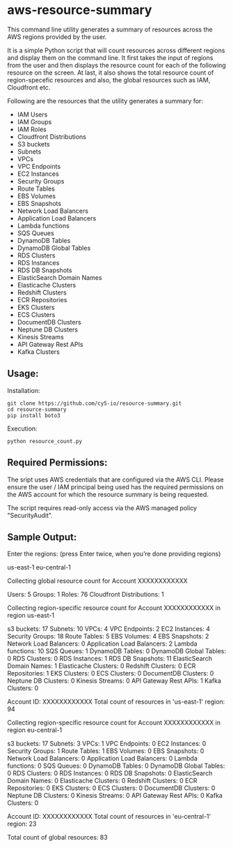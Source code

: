 # aws-resource-summary
This command line utility generates a summary of resources across the AWS regions provided by the user.

It is a simple Python script that will count resources across different regions and display them on the command line. It first takes the input of regions from the user and then displays the resource count for each of the following resource on the screen. At last, it also shows the total resource count of region-specefic resources and also, the global resources such as IAM, Cloudfront etc. 

Following are the resources that the utility generates a summary for:

* IAM Users
* IAM Groups
* IAM Roles
* Cloudfront Distributions
* S3 buckets
* Subnets
* VPCs
* VPC Endpoints
* EC2 Instances
* Security Groups
* Route Tables
* EBS Volumes
* EBS Snapshots
* Network Load Balancers
* Application Load Balancers
* Lambda functions
* SQS Queues
* DynamoDB Tables
* DynamoDB Global Tables
* RDS Clusters
* RDS Instances
* RDS DB Snapshots
* ElasticSearch Domain Names
* Elasticache Clusters
* Redshift Clusters
* ECR Repositories
* EKS Clusters
* ECS Clusters
* DocumentDB Clusters
* Neptune DB Clusters
* Kinesis Streams
* API Gateway Rest APIs
* Kafka Clusters

## Usage:

Installation:

	git clone https://github.com/cy5-io/resource-summary.git
	cd resource-summary
	pip install boto3

Execution:

	python resource_count.py 

## Required Permissions:

The sript uses AWS credentials that are configured via the AWS CLI. Please ensure the user / IAM principal being used has the required permissions on the AWS account for which the resource summary is being requested.

The script requires read-only access via the AWS managed policy "SecurityAudit".

## Sample Output:

Enter the regions:
(press Enter twice, when you’re done providing regions)

us-east-1
eu-central-1


Collecting global resource count for Account XXXXXXXXXXXX

Users: 5
Groups: 1
Roles: 76
Cloudfront Distributions: 1

Collecting region-specific resource count for Account XXXXXXXXXXXX in region us-east-1

s3 buckets: 17
Subnets: 10
VPCs: 4
VPC Endpoints: 2
EC2 Instances: 4
Security Groups: 18
Route Tables: 5
EBS Volumes: 4
EBS Snapshots: 2
Network Load Balancers: 0
Application Load Balancers: 2
Lambda functions: 10
SQS Queues: 1
DynamoDB Tables: 0
DynamoDB Global Tables: 0
RDS Clusters: 0
RDS Instances: 1
RDS DB Snapshots: 11
ElasticSearch Domain Names: 1
Elasticache Clusters: 0
Redshift Clusters: 0
ECR Repositories: 1
EKS Clusters: 0
ECS Clusters: 0
DocumentDB Clusters: 0
Neptune DB Clusters: 0
Kinesis Streams: 0
API Gateway Rest APIs: 1
Kafka Clusters: 0


Account ID: XXXXXXXXXXXX
Total count of resources in 'us-east-1' region: 94


Collecting region-specific resource count for Account XXXXXXXXXXXX in region eu-central-1

s3 buckets: 17
Subnets: 3
VPCs: 1
VPC Endpoints: 0
EC2 Instances: 0
Security Groups: 1
Route Tables: 1
EBS Volumes: 0
EBS Snapshots: 0
Network Load Balancers: 0
Application Load Balancers: 0
Lambda functions: 0
SQS Queues: 0
DynamoDB Tables: 0
DynamoDB Global Tables: 0
RDS Clusters: 0
RDS Instances: 0
RDS DB Snapshots: 0
ElasticSearch Domain Names: 0
Elasticache Clusters: 0
Redshift Clusters: 0
ECR Repositories: 0
EKS Clusters: 0
ECS Clusters: 0
DocumentDB Clusters: 0
Neptune DB Clusters: 0
Kinesis Streams: 0
API Gateway Rest APIs: 0
Kafka Clusters: 0


Account ID: XXXXXXXXXXXX
Total count of resources in 'eu-central-1' region: 23

Total count of global resources: 83
